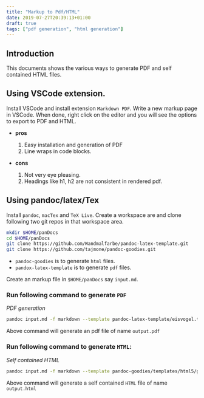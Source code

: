 ```yaml
---
title: "Markup to Pdf/HTML"
date: 2019-07-27T20:39:13+01:00
draft: true
tags: ["pdf generation", "html generation"]
---
```

<!--- Below style are also defined in static/css/my.css file.
They are repeatedly defined here so that pandoc can generate
the final HTML with all necessary css styles.
Note: draft: true above. This prevents publishing it to GitHUB.
--->
<style>
/* To highlight text in Green in pre tag */
.hl {color: #008A00;}
/* To highlight text in Bold Green in pre tag */
.hlb {color: #008A00; font-weight: bold;}
/* To highlight text in Bold Red in pre tag */
.hlbr {color:#e90001; font-weight: bold;}
/* <code> tag does not work in blogger. Use following class with span tag */
.code {
    color:#7e168d; 
    background: #f0f0f0; 
    padding: 0.1em 0.4em;
    font-family: SFMono-Regular, Consolas, "Liberation Mono", Menlo, Courier, monospace;
}
</style>

## Introduction
This documents shows the various ways to generate PDF and self contained HTML files. 

## Using VSCode extension.
Install VSCode and install extension `Markdown PDF`. Write a new markup page in VSCode. When done, right click on the editor and you will see the options to export to PDF and HTML.

* **pros**
    1. Easy installation and generation of PDF
    2. Line wraps in code blocks.


* **cons**
    1. Not very eye pleasing.
    2. Headings like h1, h2 are not consistent in rendered pdf.

## Using pandoc/latex/Tex
Install `pandoc`, `macTex` and `TeX Live`. Create a workspace are and clone following two git repos in that workspace area.
```bash
mkdir $HOME/panDocs
cd $HOME/panDocs
git clone https://github.com/Wandmalfarbe/pandoc-latex-template.git
git clone https://github.com/tajmone/pandoc-goodies.git
```
* `pandoc-goodies` is to generate `html` files.
* `pandox-latex-template` is to generate `pdf` files.

Create an markup file in `$HOME/panDocs` say `input.md`.

### Run following command to generate `PDF`
_PDF generation_
```bash
pandoc input.md -f markdown --template pandoc-latex-template/eisvogel.tex --listings -o output.pdf --highlight-style pygments  -V lang=en-GB -V listings-disable-line-numbers=true --toc --toc-depth 6
```
Above command will generate an pdf file of name `output.pdf`

### Run following command to generate `HTML`:
_Self contained HTML_
```bash
pandoc input.md -f markdown --template pandoc-goodies/templates/html5/github/GitHub.html5 --self-contained --toc --toc-depth=6 -o output.html
```
Above command will generate a self contained `HTML` file of name `output.html`
